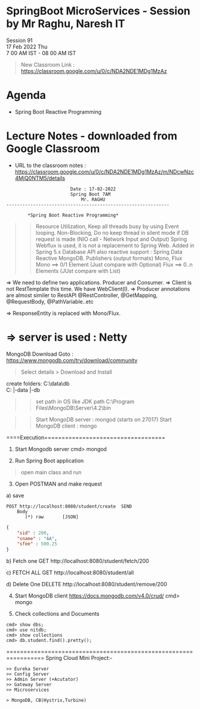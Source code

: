 # SpringBoot MicroServices - Session by Mr Raghu, Naresh IT

Session 91 \
17 Feb 2022 Thu \
7 00 AM IST - 08 00 AM IST

> New Classroom Link : https://classroom.google.com/u/0/c/NDA2NDE1MDg1MzAz

# Agenda

* Spring Boot Reactive Programming

# Lecture Notes - downloaded from Google Classroom

* URL to the classroom notes : https://classroom.google.com/u/0/c/NDA2NDE1MDg1MzAz/m/NDcwNzc4MjQ0NTM5/details

```
						Date : 17-02-2022
						Spring Boot 7AM
 						    Mr. RAGHU
-------------------------------------------------------------
```
			*Spring Boot Reactive Programming*

>> Resource Utilization, Keep all threads busy by using Event looping.
>> Non-Blocking, Do no keep thread in silent mode if DB request is made
   (NIO call - Network Input and Output)
>> Spring Webflux is used, it is not a replacement to Spring Web.
   Added in Spring 5.x
>> Database API also reactive support : Spring Data Reactive MongoDB.
>> Publishers (output formats) Mono<T>, Flux<T>
   Mono<T> ==> 0/1 Element   (Just compare with Optional<T>)
   Flux<T> ==> 0..n Elements (JUst compare with List<T>)

=> We need to define two applications. Producer and Consumer.
=> Client is not RestTemplate this time. We have WebClient(I).
=> Producer annotations are almost similer to RestAPI
  @RestController, @GetMapping, @RequestBody, @PathVariable..etc

=> ResponseEntity<T> is replaced with  Mono<T>/Flux<T>.

=> server is used : Netty
========================================================================
MongoDB Download
Goto : https://www.mongodb.com/try/download/community
> Select details > Download and Install

create folders: C:\data\db\
  C:
   |-data
      |-db

>> set path in OS like JDK path
C:\Program Files\MongoDB\Server\4.2\bin

>> Start MongoDB server : mongod  (starts on 27017)
>> Start MongoDB client : mongo  

====Execution===================================
1. Start Mongodb server
cmd> mongod

2. Run Spring Boot application
> open main class and run

3. Open POSTMAN and make request

a) save
```
POST http://localhost:8080/student/create  SEND
    Body
       (*) raw       [JSON]
```
```json
{
    "sid" : 200,
    "sname" : "AA",
    "sfee" : 500.25
}
```
b) Fetch one
GET http://localhost:8080/student/fetch/200

c) FETCH ALL
GET http://localhost:8080/student/all

d) Delete One
DELETE http://localhost:8080/student/remove/200


4. Start MongoDB client
https://docs.mongodb.com/v4.0/crud/
cmd> mongo


5. Check collections and Documents
```
cmd> show dbs;
cmd> use nitdb;
cmd> show collections
cmd> db.student.find().pretty();
```
=================================================================
Spring Cloud Mini Project:-
```
>> Eureka Server
>> Config Server
>> Admin Server (+Acutator)
>> Gateway Server
>> Microservices

> MongoDB, CB(Hystrix,Turbine)
```
